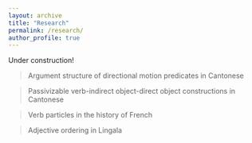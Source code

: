 ```yaml
---
layout: archive
title: "Research"
permalink: /research/
author_profile: true
---
```


Under construction!

> Argument structure of directional motion predicates in Cantonese

> Passivizable verb-indirect object-direct object constructions in Cantonese

> Verb particles in the history of French

> Adjective ordering in Lingala
